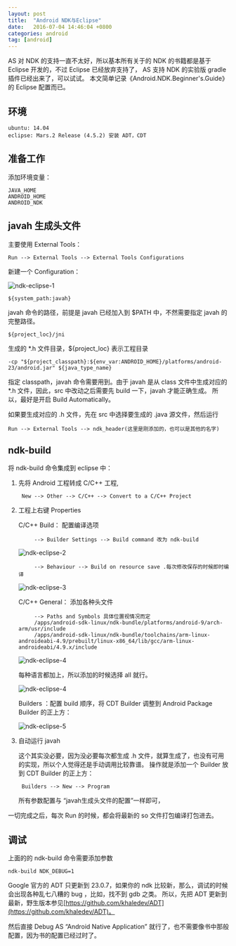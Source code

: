```yaml
---
layout: post
title:  "Android NDK与Eclipse"
date:   2016-07-04 14:46:04 +0800
categories: android
tag: [android]
---
```

AS 对 NDK 的支持一直不太好，所以基本所有关于的 NDK 的书籍都是基于 Eclipse 开发的，不过 Eclipse 已经放弃支持了，
AS 支持 NDK 的实验版 gradle 插件已经出来了，可以试试。 
本文简单记录《Android.NDK.Beginner's.Guide》的 Eclipse 配置而已。

## 环境

    ubuntu: 14.04
    eclipse: Mars.2 Release (4.5.2) 安装 ADT，CDT

## 准备工作

添加环境变量：

    JAVA_HOME
    ANDROID_HOME
    ANDROID_NDK

## javah 生成头文件

主要使用 External Tools：

    Run --> External Tools --> External Tools Configurations 

新建一个 Configuration：

![ndk-eclipse-1](/image/ndk-eclipse-1.png)

    ${system_path:javah}

javah 命令的路径，前提是 javah 已经加入到 $PATH 中，不然需要指定 javah 的完整路径。

    ${project_loc}/jni

生成的 *.h 文件目录，${project_loc} 表示工程目录

    -cp "${project_classpath}:${env_var:ANDROID_HOME}/platforms/android-23/android.jar" ${java_type_name}

指定 classpath，javah 命令需要用到。由于 javah 是从 class 文件中生成对应的 *.h 文件，因此，src 中改动之后需要先 build 一下，javah 才能正确生成。
所以，最好是开启 Build Automatically。

如果要生成对应的 .h 文件，先在 src 中选择要生成的 .java 源文件，然后运行

    Run --> External Tools --> ndk_header(这里是刚添加的，也可以是其他的名字)
    
## ndk-build

将 ndk-build 命令集成到 eclipse 中：

1. 先将 Android 工程转成 C/C++ 工程,
    
        New --> Other --> C/C++ --> Convert to a C/C++ Project

2. 工程上右键 Properties

    C/C++ Build： 配置编译选项
    
            --> Builder Settings --> Build command 改为 ndk-build
        
    ![ndk-eclipse-2](/image/ndk-eclipse-2.png)

            --> Behaviour --> Build on resource save .每次修改保存的时候即时编译
        
    ![ndk-eclipse-3](/image/ndk-eclipse-3.png)
     
    C/C++ General： 添加各种头文件
      
            --> Paths and Symbols 具体位置视情况而定
            /apps/android-sdk-linux/ndk-bundle/platforms/android-9/arch-arm/usr/include
            /apps/android-sdk-linux/ndk-bundle/toolchains/arm-linux-androideabi-4.9/prebuilt/linux-x86_64/lib/gcc/arm-linux-androideabi/4.9.x/include
            
    ![ndk-eclipse-4](/image/ndk-eclipse-4.png)
    
    每种语言都加上，所以添加的时候选择 all 就行。
    
    ![ndk-eclipse-4](/image/ndk-eclipse-4-2.png)

    Builders ：配置 build 顺序，将 CDT Builder 调整到 Android Package Builder 的正上方：
    
    ![ndk-eclipse-5](/image/ndk-eclipse-5.png)
    
3. 自动运行 javah 

    这个其实没必要，因为没必要每次都生成 .h 文件，就算生成了，也没有可用的实现，所以个人觉得还是手动调用比较靠谱。
    操作就是添加一个 Builder 放到 CDT Builder 的正上方：
    
        Builders --> New --> Program
        
    所有参数配置与 “javah生成头文件的配置”一样即可，

一切完成之后，每次 Run 的时候，都会将最新的 so 文件打包编译打包进去。

## 调试

上面的的  ndk-build 命令需要添加参数 

    ndk-build NDK_DEBUG=1

Google 官方的 ADT 只更新到 23.0.7，如果你的 ndk 比较新，那么，调试的时候会出现各种乱七八糟的 bug ，比如，找不到 gdb 之类。
所以，先把 ADT 更新到最新，野生版本参见[https://github.com/khaledev/ADT](https://github.com/khaledev/ADT)。

然后直接 Debug AS “Android Native Application” 就行了，也不需要像书中那般配置，因为书的配置已经过时了。

